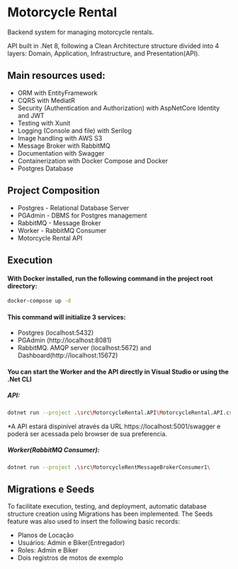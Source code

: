 # Motorcycle Rental

Backend system for managing motorcycle rentals.

API built in .Net 8, following a Clean Architecture structure divided into 4 layers: Domain, Application, Infrastructure, and Presentation(API).

## Main resources used:

- ORM with EntityFramework
- CQRS with MediatR
- Security (Authentication and Authorization) with AspNetCore Identity and JWT
- Testing with Xunit
- Logging (Console and file) with Serilog
- Image handling with AWS S3
- Message Broker with RabbitMQ
- Documentation with Swagger
- Containerization with Docker Compose and Docker
- Postgres Database

## Project Composition

- Postgres - Relational Database Server
- PGAdmin - DBMS for Postgres management
- RabbitMQ - Message Broker
- Worker - RabbitMQ Consumer
- Motorcycle Rental API

## Execution

#### With Docker installed, run the following command in the project root directory:

```bash
docker-compose up -d
```

#### This command will initialize 3 services:

- Postgres (localhost:5432)
- PGAdmin (http://localhost:8081)
- RabbitMQ. AMQP server (localhost:5672) and Dashboard(http://localhost:15672)

#### You can start the Worker and the API directly in Visual Studio or using the .Net CLI

##### API:

```bash
dotnet run --project .\src\MotorcycleRental.API\MotorcycleRental.API.csproj --urls="https://localhost:5001;http://localhost:5000"
```

*A API estará dispinível através da URL https://localhost:5001/swagger e poderá ser acessada pelo browser de sua preferencia.

##### Worker(RabbitMQ Consumer):

```bash
dotnet run --project .\src\MotorcycleRentMessageBrokerConsumer1\
```

## Migrations e Seeds

To facilitate execution, testing, and deployment, automatic database structure creation using Migrations has been implemented. The Seeds feature was also used to insert the following basic records:

- Planos de Locação
- Usuários: Admin e Biker(Entregador)
- Roles: Admin e Biker
- Dois registros de motos de exemplo




